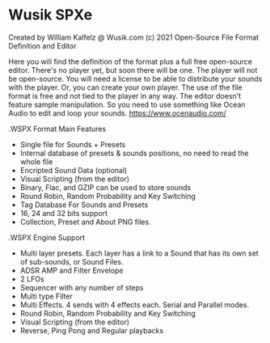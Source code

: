 # Wusik SPXe
 Created by William Kalfelz @ Wusik.com (c) 2021
 Open-Source File Format Definition and Editor
 
Here you will find the definition of the format plus a full free open-source editor. There's no player yet, but soon there will be one. The player will not be open-source. You will need a license to be able to distribute your sounds with the player. Or, you can create your own player. The use of the file format is free and not tied to the player in any way. The editor doesn't feature sample manipulation. So you need to use something like Ocean Audio to edit and loop your sounds. https://www.ocenaudio.com/

.WSPX Format Main Features
- Single file for Sounds + Presets
- Internal database of presets & sounds positions, no need to read the whole file
- Encripted Sound Data (optional)
- Visual Scripting (from the editor)
- Binary, Flac, and GZIP can be used to store sounds
- Round Robin, Random Probability and Key Switching
- Tag Database For Sounds and Presets
- 16, 24 and 32 bits support
- Collection, Preset and About PNG files.

.WSPX Engine Support
- Multi layer presets. Each layer has a link to a Sound that has its own set of sub-sounds, or Sound Files.
- ADSR AMP and Filter Envelope
- 2 LFOs
- Sequencer with any number of steps
- Multi type Filter
- Multi Effects. 4 sends with 4 effects each. Serial and Parallel modes.
- Round Robin, Random Probability and Key Switching
- Visual Scripting (from the editor)
- Reverse, Ping Pong and Regular playbacks
